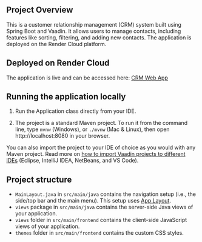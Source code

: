 ## Project Overview
This is a customer relationship management (CRM) system built using Spring Boot and Vaadin. It allows users to manage contacts, including features like sorting, filtering, and adding new contacts. The application is deployed on the Render Cloud platform.

## Deployed on Render Cloud
The application is live and can be accessed here: [CRM Web App](https://webapp-latest.onrender.com/login)

## Running the application locally
1. Run the Application class directly from your IDE.

2. The project is a standard Maven project. To run it from the command line,
type `mvnw` (Windows), or `./mvnw` (Mac & Linux), then open
http://localhost:8080 in your browser.

You can also import the project to your IDE of choice as you would with any
Maven project. Read more on [how to import Vaadin projects to different IDEs](https://vaadin.com/docs/latest/guide/step-by-step/importing) (Eclipse, IntelliJ IDEA, NetBeans, and VS Code).

## Project structure

- `MainLayout.java` in `src/main/java` contains the navigation setup (i.e., the
  side/top bar and the main menu). This setup uses
  [App Layout](https://vaadin.com/docs/components/app-layout).
- `views` package in `src/main/java` contains the server-side Java views of your application.
- `views` folder in `src/main/frontend` contains the client-side JavaScript views of your application.
- `themes` folder in `src/main/frontend` contains the custom CSS styles.
